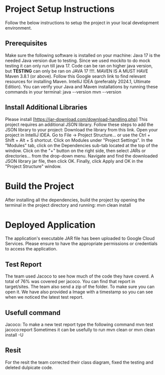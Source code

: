 # Project Setup Instructions
Follow the below instructions to setup the project in your local development environment.
## Prerequisites
Make sure the following software is installed on your machine:
Java 17 is the needed Java version due to testing. Since we used mockito to do mock testing it can only run till java 17.
Code can be ran on higher java version, but **TESTING** can only be ran on JAVA 17 !!!!.
MAVEN IS A MUST HAVE
Maven 3.8.1 (or above). Follow this Google search link to find relevant resources for installing Maven.
IntelliJ IDEA (preferably 2024.1, Ultimate Edition).
You can verify your Java and Maven installations by running these commands in your terminal:
java --version
mvn --version
## Install Additional Libraries
Please install [https://jar-download.com/download-handling.php]
This project requires an additional JSON library. Follow these steps to add the JSON library to your project:
Download the library from this link.
Open your project in IntelliJ IDEA.
Go to File -> Project Structure... or use the Ctrl + Shift + Alt + S shortcut.
Click on Modules under "Project Settings".
In the "Modules" tab, click on the Dependencies sub-tab located at the top of the window.
Click on the "+" button on the right side, then select JARs or directories... from the drop-down menu.
Navigate and find the downloaded JSON library jar file, then click OK.
Finally, click Apply and OK in the "Project Structure" window.
# Build the Project
After installing all the dependencies, build the project by opening the terminal in the project directory and running:
mvn clean install
# Deployed Application
The application's executable JAR file has been uploaded to Google Cloud Services. Please ensure to have the appropriate permissions or credentials to access the application.
## Test Report
The team used Jacoco to see how much of the code they have coverd. A total of 76% was covered per jacoco. 
You can find that report in target/sites. The team also send a zip of the folder. To make sure you can open it. 
We have also provided a Image with a timestamp so you can see when we noticed the latest test report. 

## Usefull command
Jacoco: To make a new test report type the following command  mvn test jacoco:report
Sometimes it can be usefully to run mvn clean or mvn clean install -U


## Resit
For the resit the team corrected their class diagram, fixed the testing and deleted dulpicate code.

